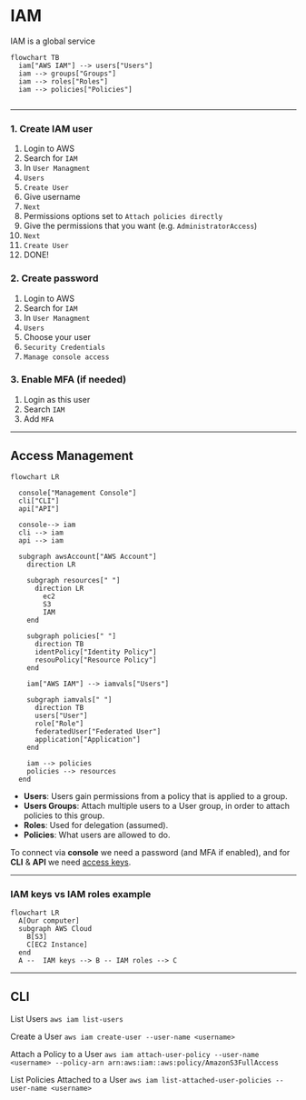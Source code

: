 # IAM 
IAM is a global service

```mermaid
flowchart TB
  iam["AWS IAM"] --> users["Users"]
  iam --> groups["Groups"]
  iam --> roles["Roles"]
  iam --> policies["Policies"]


```

--- 

### 1. Create IAM user
1. Login to AWS
2. Search for `IAM`
3. In `User Managment`
4. `Users`
5. `Create User`
6. Give username
7. `Next`
8. Permissions options set to `Attach policies directly`
9. Give the permissions that you want (e.g. `AdministratorAccess`)
10. `Next`
11. `Create User`
12. DONE!

### 2. Create password
1. Login to AWS
2. Search for `IAM`
3. In `User Managment`
4. `Users`
5. Choose your user
6. `Security Credentials`
7. `Manage console access`
   
### 3. Enable MFA (if needed)
1.  Login as this user
2.  Search `IAM`
3. Add `MFA`

---

## Access Management

```mermaid
flowchart LR

  console["Management Console"]
  cli["CLI"]
  api["API"]

  console--> iam
  cli --> iam
  api --> iam

  subgraph awsAccount["AWS Account"]
    direction LR

    subgraph resources[" "]
      direction LR
        ec2
        S3
        IAM
    end

    subgraph policies[" "]
      direction TB
      identPolicy["Identity Policy"]
      resouPolicy["Resource Policy"]
    end

    iam["AWS IAM"] --> iamvals["Users"]

    subgraph iamvals[" "]
      direction TB
      users["User"]
      role["Role"]
      federatedUser["Federated User"]
      application["Application"]
    end

    iam --> policies
    policies --> resources
  end
```



* **Users**: Users gain permissions from a policy that is applied to a group.
* **Users Groups**: Attach multiple users to a User group, in order to attach policies to this group.
* **Roles**: Used for delegation (assumed).
* **Policies**: What users are allowed to do.

To connect via **console** we need a password (and MFA if enabled), and for **CLI** & **API** we need [access keys](../onboarding/aws-cli.md#2-create-access-keys).

---

### IAM keys vs IAM roles example
```mermaid
flowchart LR
  A[Our computer]
  subgraph AWS Cloud
    B[S3]
    C[EC2 Instance]
  end
  A --  IAM keys --> B -- IAM roles --> C
```

---

## CLI

List Users
`aws iam list-users`

Create a User
`aws iam create-user --user-name <username>`

Attach a Policy to a User
`aws iam attach-user-policy --user-name <username> --policy-arn arn:aws:iam::aws:policy/AmazonS3FullAccess`

List Policies Attached to a User
`aws iam list-attached-user-policies --user-name <username>`
